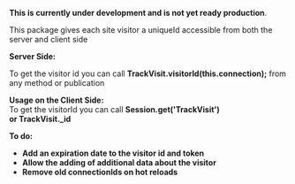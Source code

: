 <b>This is currently under development and is not yet ready production</b>.

This package gives each site visitor a uniqueId accessible from both the server and client side

<b>Server Side:</b><br/>
 
To get the visitor id you can call  <b>TrackVisit.visitorId(this.connection);</b> from any method or publication

<b>Usage on the Client Side:</b><br/>
To get the visitorId you can call <b>Session.get('TrackVisit')<b/><br/>
or TrackVisit._id


<b>To do:</b><br/>
- Add an expiration date to the visitor id and token
- Allow the adding of additional data about the visitor
- Remove old connectionIds on hot reloads